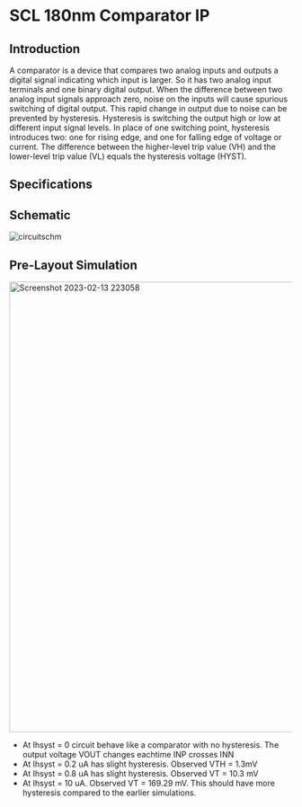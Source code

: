 # SCL 180nm Comparator IP

## Introduction

A comparator is a device that compares two analog inputs and outputs a digital signal indicating which input is larger. So it has two analog input terminals and one binary digital output. When the difference between two analog input signals approach zero, noise on the inputs will cause spurious switching of digital output. This rapid change in output due to noise can be prevented by hysteresis. Hysteresis is switching the output high or low at different input signal levels. In place of one switching point, hysteresis introduces two: one for rising edge, and one for falling edge of voltage or current. The difference between the higher-level trip value (VH) and the lower-level trip value (VL) equals the hysteresis voltage (HYST).

## Specifications

## Schematic

![circuitschm](https://user-images.githubusercontent.com/62790565/218436868-936908e6-c0dc-4b51-8517-f5e12ccae5d3.png)

## Pre-Layout Simulation

<img width="802" alt="Screenshot 2023-02-13 223058" src="https://user-images.githubusercontent.com/62790565/218523018-afecd5ea-39d9-4f3b-a4e5-c2f40e42c96b.png">

- At Ihsyst = 0 circuit behave like a comparator with no hysteresis. The output voltage VOUT changes eachtime INP crosses INN
- At Ihsyst = 0.2 uA has slight hysteresis. Observed VTH = 1.3mV
- At Ihsyst = 0.8 uA has slight hysteresis. Observed VT = 10.3 mV
- At Ihsyst = 10 uA. Observed VT = 169.29 mV. This should have more hysteresis compared to the earlier simulations.
